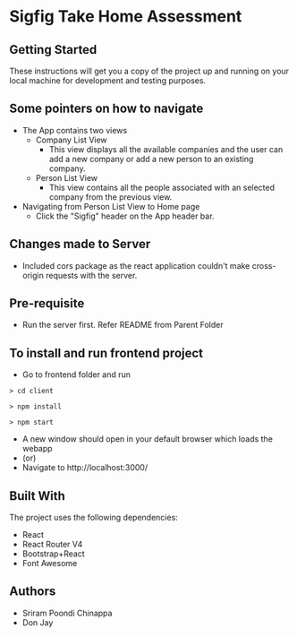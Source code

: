# Sigfig Take Home Assessment

## Getting Started
These instructions will get you a copy of the project up and running on your local machine for development and testing purposes.

## Some pointers on how to navigate
- The App contains two views
  - Company List View
    - This view displays all the available companies and the user can add a new company or add a new person to an existing company.
  - Person List View
    - This view contains all the people associated with an selected company from the previous view.
- Navigating from Person List View to Home page
  - Click the "Sigfig" header on the App header bar.

## Changes made to Server
- Included cors package as the react application couldn't make cross-origin requests with the server.

## Pre-requisite
* Run the server first. Refer README from Parent Folder

## To install and run frontend project

- Go to frontend folder and run

```
> cd client
```

```
> npm install
```

```
> npm start
```

* A new window should open in your default browser which loads the webapp
* (or)
* Navigate to http://localhost:3000/

## Built With

The project uses the following dependencies:

* React
* React Router V4
* Bootstrap+React
* Font Awesome

## Authors

* Sriram Poondi Chinappa
* Don Jay

